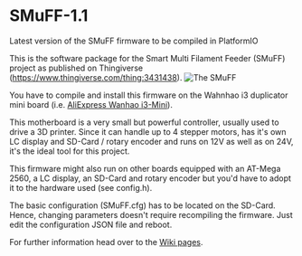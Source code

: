 # SMuFF-1.1
Latest version of the SMuFF firmware to be compiled in PlatformIO

This is the software package for the Smart Multi Filament Feeder (SMuFF) project as published on Thingiverse (https://www.thingiverse.com/thing:3431438).
![The SMuFF](https://github.com/technik-gegg/SMuFF-1.1/blob/master/images/SMuFF%20render-2.png)

You have to compile and install this firmware on the Wahnhao i3 duplicator mini board (i.e. [AliExpress Wanhao i3-Mini](https://www.aliexpress.com/item/motherboard-i3mini-0ne-motherboard-New-2017-Wanhao-printer-i3-Mini/32849200836.html?spm=a2g0x.10010108.1000001.12.20c22a870NKth9&pvid=f20ef7d9-21cb-4600-b3eb-75382e0c6661&gps-id=pcDetailBottomMoreOtherSeller&scm=1007.13338.122670.0&scm-url=1007.13338.122670.0&scm_id=1007.13338.122670.0])).

This motherboard is a very small but powerful controller, usually used to drive a 3D printer. Since it can handle up to 4 stepper motors, has it's own LC display and SD-Card / rotary encoder and runs on 12V as well as on 24V, it's the ideal tool for this project.  

This firmware might also run on other boards equipped with an AT-Mega 2560, a LC display, an SD-Card and rotary encoder but you'd have to adopt it to the hardware used (see config.h).

The basic configuration (SMuFF.cfg) has to be located on the SD-Card. Hence, changing parameters doesn't require recompiling the firmware. Just edit the configuration JSON file and reboot.

For further information head over to the [Wiki pages](https://github.com/technik-gegg/SMuFF-1.1/wiki).
